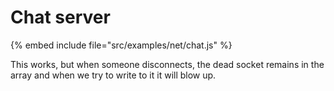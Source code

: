 # Chat server

{% embed include file="src/examples/net/chat.js" %}

This works, but when someone disconnects, the dead socket remains in the array and when we try to write to it it will blow up.


